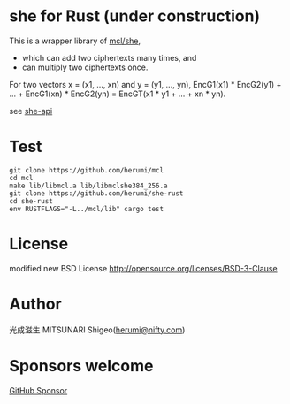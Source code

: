 # she for Rust (under construction)

This is a wrapper library of [mcl/she](https://github.com/herumi/mcl/blob/master/include/mcl/she.h),
- which can add two ciphertexts many times, and
- can multiply two ciphertexts once.

For two vectors x = (x1, ..., xn) and y = (y1, ..., yn),
EncG1(x1) * EncG2(y1) + ... + EncG1(xn) * EncG2(yn) = EncGT(x1 * y1 + ... + xn * yn).

see [she-api](https://github.com/herumi/mcl/blob/master/misc/she/she-api.md)

# Test

```
git clone https://github.com/herumi/mcl
cd mcl
make lib/libmcl.a lib/libmclshe384_256.a
git clone https://github.com/herumi/she-rust
cd she-rust
env RUSTFLAGS="-L../mcl/lib" cargo test
```

# License

modified new BSD License
http://opensource.org/licenses/BSD-3-Clause

# Author

光成滋生 MITSUNARI Shigeo(herumi@nifty.com)

# Sponsors welcome
[GitHub Sponsor](https://github.com/sponsors/herumi)
